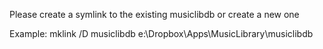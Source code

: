 Please create a symlink to the existing musiclibdb or create a new one

Example:
mklink /D musiclibdb e:\Dropbox\Apps\MusicLibrary\musiclibdb